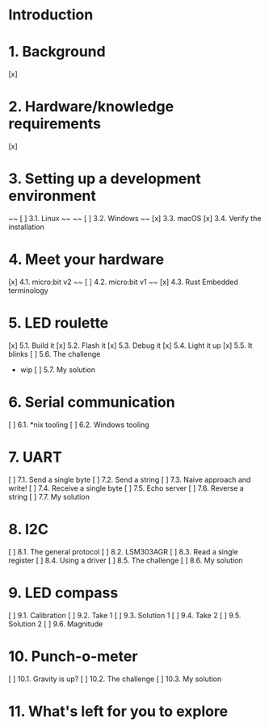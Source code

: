 # Introduction

# 1. Background
[x] 
 
# 2. Hardware/knowledge requirements
[x] 
 
# 3. Setting up a development environment
~~ [ ] 3.1. Linux ~~
~~ [ ] 3.2. Windows ~~
[x] 3.3. macOS
[x] 3.4. Verify the installation

# 4. Meet your hardware
[x] 4.1. micro:bit v2
~~ [ ] 4.2. micro:bit v1 ~~
[x] 4.3. Rust Embedded terminology

# 5. LED roulette
[x] 5.1. Build it
[x] 5.2. Flash it
[x] 5.3. Debug it
[x] 5.4. Light it up
[x] 5.5. It blinks
[ ] 5.6. The challenge
- wip
[ ] 5.7. My solution

# 6. Serial communication
[ ] 6.1. *nix tooling
[ ] 6.2. Windows tooling

# 7. UART
[ ] 7.1. Send a single byte
[ ] 7.2. Send a string
[ ] 7.3. Naive approach and write!
[ ] 7.4. Receive a single byte
[ ] 7.5. Echo server
[ ] 7.6. Reverse a string
[ ] 7.7. My solution

# 8. I2C
[ ] 8.1. The general protocol
[ ] 8.2. LSM303AGR
[ ] 8.3. Read a single register
[ ] 8.4. Using a driver
[ ] 8.5. The challenge
[ ] 8.6. My solution

# 9. LED compass
[ ] 9.1. Calibration
[ ] 9.2. Take 1
[ ] 9.3. Solution 1
[ ] 9.4. Take 2
[ ] 9.5. Solution 2
[ ] 9.6. Magnitude

# 10. Punch-o-meter
[ ] 10.1. Gravity is up?
[ ] 10.2. The challenge
[ ] 10.3. My solution

# 11. What's left for you to explore
